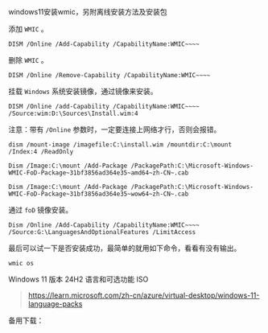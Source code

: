 windows11安装wmic，另附离线安装方法及安装包





添加 `WMIC` 。

```
DISM /Online /Add-Capability /CapabilityName:WMIC~~~~
```



删除 `WMIC` 。

```
DISM /Online /Remove-Capability /CapabilityName:WMIC~~~~
```



挂载 `Windows` 系统安装镜像，通过镜像来安装。

```
DISM /Online /add-Capability /CapabilityName:WMIC~~~~ /Source:wim:D:\Sources\Install.wim:4
```



注意：带有 `/Online` 参数时，一定要连接上网络才行，否则会报错。





```
dism /mount-image /imagefile:C:\install.wim /mountdir:C:\mount /Index:4 /ReadOnly
```











```
Dism /Image:C:\mount /Add-Package /PackagePath:C:\Microsoft-Windows-WMIC-FoD-Package~31bf3856ad364e35~amd64~zh-CN~.cab
```



```
Dism /Image:C:\mount /Add-Package /PackagePath:C:\Microsoft-Windows-WMIC-FoD-Package~31bf3856ad364e35~wow64~zh-CN~.cab
```



通过 `foD` 镜像安装。

```
Dism /Online /Add-Capability /CapabilityName:WMIC~~~~ /Source:G:\LanguagesAndOptionalFeatures /LimitAccess
```





最后可以试一下是否安装成功，最简单的就用如下命令，看看有没有输出。

```
wmic os
```







Windows 11 版本 24H2 语言和可选功能 ISO

> https://learn.microsoft.com/zh-cn/azure/virtual-desktop/windows-11-language-packs



备用下载：



